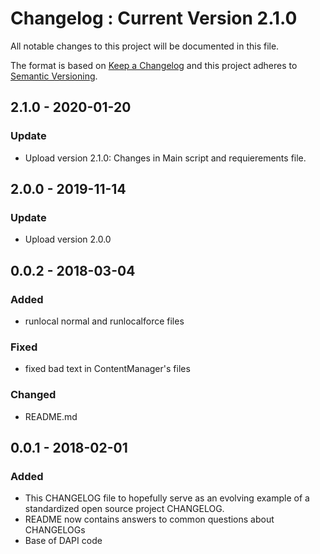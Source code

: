 # Changelog : Current Version 2.1.0
All notable changes to this project will be documented in this file.

The format is based on [Keep a Changelog](http://keepachangelog.com/en/1.0.0/)
and this project adheres to [Semantic Versioning](http://semver.org/spec/v2.0.0.html).

## 2.1.0 - 2020-01-20
### Update
- Upload version 2.1.0: Changes in Main script and requierements file.

## 2.0.0 - 2019-11-14
### Update
- Upload version 2.0.0


## 0.0.2 - 2018-03-04
### Added
- runlocal normal and runlocalforce files

### Fixed
- fixed bad text in ContentManager's files

### Changed
- README.md

## 0.0.1 - 2018-02-01
### Added
- This CHANGELOG file to hopefully serve as an evolving example of a
  standardized open source project CHANGELOG.
- README now contains answers to common questions about CHANGELOGs
- Base of DAPI code

